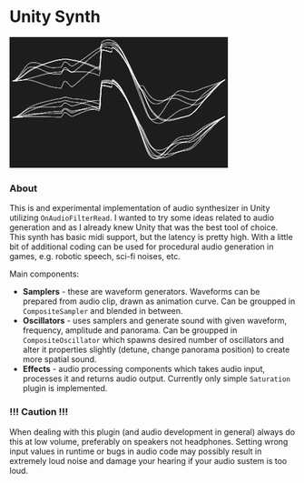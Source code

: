 # Unity Synth

![Alt text](/Documentation~/Preview.gif?raw=true)

### About
This is and experimental implementation of audio synthesizer in Unity utilizing `OnAudioFilterRead`. I wanted to try some ideas related to audio generation and as I already knew Unity that was the best tool of choice. This synth has basic midi support, but the latency is pretty high. With a little bit of additional coding can be used for procedural audio generation in games, e.g. robotic speech, sci-fi noises, etc.

Main components:
- **Samplers** - these are waveform generators. Waveforms can be prepared from audio clip, drawn as animation curve. Can be groupped in `CompositeSampler` and blended in between.
- **Oscillators** - uses samplers and generate sound with given waveform, frequency, amplitude and panorama. Can be groupped in `CompositeOscillator` which spawns desired number of oscillators and alter it properties slightly (detune, change panorama position) to create more spatial sound.
- **Effects** - audio processing components which takes audio input, processes it and returns audio output. Currently only simple `Saturation` plugin is implemented.

### !!! Caution !!!
When dealing with this plugin (and audio development in general) always do this at low volume, preferably on speakers not headphones. Setting wrong input values in runtime or bugs in audio code may possibly result in extremely loud noise and damage your hearing if your audio sustem is too loud.
